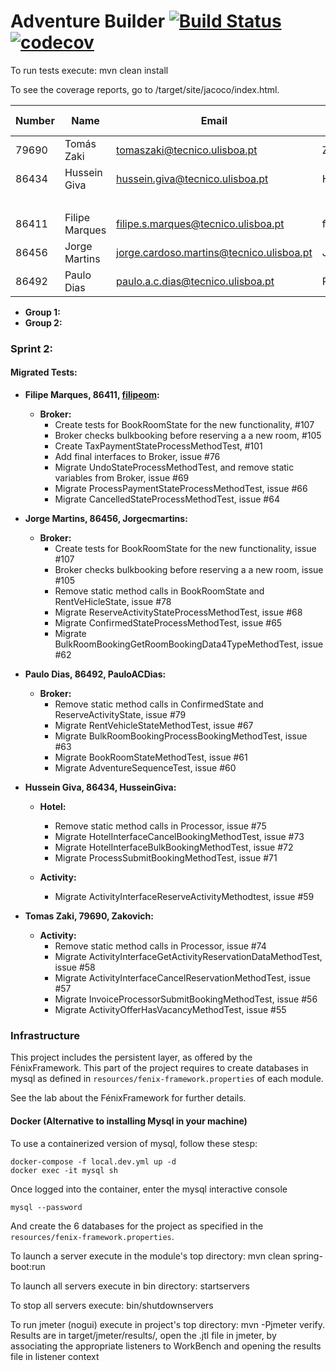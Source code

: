 # Adventure Builder [![Build Status](https://travis-ci.com/tecnico-softeng/es19al_34-project.svg?token=xDPBAaQ2epnFt9PRstYY&branch=develop)](https://travis-ci.com/tecnico-softeng/es19al_34-project)[![codecov](https://codecov.io/gh/tecnico-softeng/es19al_34-project/branch/develop/graph/badge.svg?token=0tC2pTXzH8)](https://codecov.io/gh/tecnico-softeng/es19al_34-project)

To run tests execute: mvn clean install

To see the coverage reports, go to <module name>/target/site/jacoco/index.html.


|   Number   |          Name           |            Email                       |   GitHub Username  | Group |
| ---------- | ----------------------- | -------------------------------------- | -------------------| ----- |
| 79690      | Tomás Zaki              |tomaszaki@tecnico.ulisboa.pt            | Zakovich           |   1   |
| 86434      | Hussein Giva            |hussein.giva@tecnico.ulisboa.pt         | HusseinGiva        |   1   |
|            |                         |                                        |                    |   1   |
| 86411      | Filipe Marques          |filipe.s.marques@tecnico.ulisboa.pt     | filipeom           |   2   |
| 86456      | Jorge Martins           |jorge.cardoso.martins@tecnico.ulisboa.pt| Jorgecmartins      |   2   |
| 86492      | Paulo Dias              |paulo.a.c.dias@tecnico.ulisboa.pt       | PauloACDias        |   2   |

- **Group 1:**
- **Group 2:**
### Sprint 2:
#### Migrated Tests:
* **Filipe Marques, 86411, [filipeom](https://github.com/filipeom):**
  + **Broker:**
    - Create tests for BookRoomState for the new functionality, #107
    - Broker checks bulkbooking before reserving a a new room, #105
    - Create TaxPaymentStateProcessMethodTest, #101
    - Add final interfaces to Broker, issue #76
    - Migrate UndoStateProcessMethodTest, and remove static variables from Broker, issue #69
    - Migrate ProcessPaymentStateProcessMethodTest, issue #66
    - Migrate CancelledStateProcessMethodTest, issue #64

* **Jorge Martins, 86456, Jorgecmartins:**
  + **Broker:**
    - Create tests for BookRoomState for the new functionality, issue #107
    - Broker checks bulkbooking before reserving a a new room, issue #105
    - Remove static method calls in BookRoomState and RentVeHicleState, issue #78
    - Migrate ReserveActivityStateProcessMethodTest, issue #68
    - Migrate ConfirmedStateProcessMethodTest, issue #65
    - Migrate BulkRoomBookingGetRoomBookingData4TypeMethodTest, issue #62

* **Paulo Dias, 86492, PauloACDias:**
  + **Broker:**
    - Remove static method calls in ConfirmedState and ReserveActivityState, issue #79
    - Migrate RentVehicleStateMethodTest, issue #67
    - Migrate BulkRoomBookingProcessBookingMethodTest, issue #63
    - Migrate BookRoomStateMethodTest, issue #61
    - Migrate AdventureSequenceTest, issue #60

* **Hussein Giva, 86434, HusseinGiva:**
  + **Hotel:**
    - Remove static method calls in Processor, issue #75
    - Migrate HotelInterfaceCancelBookingMethodTest, issue #73
    - Migrate HotelInterfaceBulkBookingMethodTest, issue #72
    - Migrate ProcessSubmitBookingMethodTest, issue #71

  + **Activity:**
    - Migrate ActivityInterfaceReserveActivityMethodtest, issue #59

* **Tomas Zaki, 79690, Zakovich:**
  + **Activity:**
    - Remove static method calls in Processor, issue #74
    - Migrate ActivityInterfaceGetActivityReservationDataMethodTest, issue #58
    - Migrate ActivityInterfaceCancelReservationMethodTest, issue #57
    - Migrate InvoiceProcessorSubmitBookingMethodTest, issue #56
    - Migrate ActivityOfferHasVacancyMethodTest, issue #55

### Infrastructure

This project includes the persistent layer, as offered by the FénixFramework.
This part of the project requires to create databases in mysql as defined in `resources/fenix-framework.properties` of each module.

See the lab about the FénixFramework for further details.

#### Docker (Alternative to installing Mysql in your machine)

To use a containerized version of mysql, follow these stesp:

```
docker-compose -f local.dev.yml up -d
docker exec -it mysql sh
```

Once logged into the container, enter the mysql interactive console

```
mysql --password
```

And create the 6 databases for the project as specified in
the `resources/fenix-framework.properties`.

To launch a server execute in the module's top directory: mvn clean spring-boot:run

To launch all servers execute in bin directory: startservers

To stop all servers execute: bin/shutdownservers

To run jmeter (nogui) execute in project's top directory: mvn -Pjmeter verify. Results are in target/jmeter/results/, open the .jtl file in jmeter, by associating the appropriate listeners to WorkBench and opening the results file in listener context

